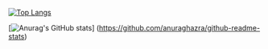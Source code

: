 [![Top Langs](https://github-readme-stats.vercel.app/api/top-langs/?username=kazukihata
)](https://github.com/anuraghazra/github-readme-stats)

[![Anurag's GitHub stats](https://github-readme-stats.vercel.app/api?username=kazukihata)]
(https://github.com/anuraghazra/github-readme-stats)

